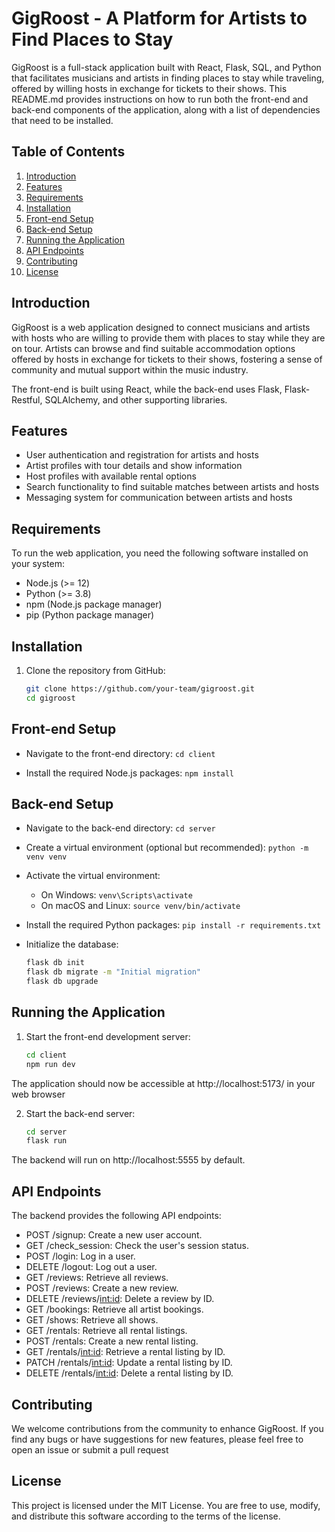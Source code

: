# GigRoost - A Platform for Artists to Find Places to Stay

GigRoost is a full-stack application built with React, Flask, SQL, and Python that facilitates musicians and artists in finding places to stay while traveling, offered by willing hosts in exchange for tickets to their shows. This README.md provides instructions on how to run both the front-end and back-end components of the application, along with a list of dependencies that need to be installed.

## Table of Contents 
1.  [Introduction](#introduction)
2.  [Features](#features)
3.  [Requirements](#requirements)
4.  [Installation](#installation)
5.  [Front-end Setup](#front-end-setup)
6.  [Back-end Setup](#back-end-setup)
7.  [Running the Application](#running-the-application)
8.  [API Endpoints](#api-endpoints)
9.  [Contributing](#contributing)
10. [License](#license)


## Introduction

GigRoost is a web application designed to connect musicians and artists with hosts who are willing to provide them with places to stay while they are on tour. Artists can browse and find suitable accommodation options offered by hosts in exchange for tickets to their shows, fostering a sense of community and mutual support within the music industry.

The front-end is built using React, while the back-end uses Flask, Flask-Restful, SQLAlchemy, and other supporting libraries.

## Features

* User authentication and registration for artists and hosts
* Artist profiles with tour details and show information
* Host profiles with available rental options
* Search functionality to find suitable matches between artists and hosts
* Messaging system for communication between artists and hosts

## Requirements

To run the web application, you need the following software installed on your system:

- Node.js (>= 12)
- Python (>= 3.8)
- npm (Node.js package manager)
- pip (Python package manager)

## Installation

1. Clone the repository from GitHub:
   ```bash
   git clone https://github.com/your-team/gigroost.git
   cd gigroost

## Front-end Setup

+ Navigate to the front-end directory: `cd client`

+ Install the required Node.js packages: `npm install`

## Back-end Setup

+ Navigate to the back-end directory: `cd server`

+ Create a virtual environment (optional but recommended): `python -m venv venv`

+ Activate the virtual environment:
  - On Windows: `venv\Scripts\activate`
  - On macOS and Linux: `source venv/bin/activate`

+ Install the required Python packages: `pip install -r requirements.txt`

+ Initialize the database:
  ```bash
  flask db init
  flask db migrate -m "Initial migration"
  flask db upgrade

## Running the Application

1. Start the front-end development server:
   ```bash
   cd client
   npm run dev

The application should now be accessible at http://localhost:5173/ in your web browser 
  
2. Start the back-end server:
   ```bash
   cd server
   flask run

The backend will run on http://localhost:5555 by default.

## API Endpoints

The backend provides the following API endpoints:

- POST /signup: Create a new user account.
- GET /check_session: Check the user's session status.
- POST /login: Log in a user.
- DELETE /logout: Log out a user.
- GET /reviews: Retrieve all reviews.
- POST /reviews: Create a new review.
- DELETE /reviews/<int:id>: Delete a review by ID.
- GET /bookings: Retrieve all artist bookings.
- GET /shows: Retrieve all shows.
- GET /rentals: Retrieve all rental listings.
- POST /rentals: Create a new rental listing.
- GET /rentals/<int:id>: Retrieve a rental listing by ID.
- PATCH /rentals/<int:id>: Update a rental listing by ID.
- DELETE /rentals/<int:id>: Delete a rental listing by ID.

## Contributing

We welcome contributions from the community to enhance GigRoost. If you find any bugs or have suggestions for new features, please feel free to open an issue or submit a pull request

## License

This project is licensed under the MIT License. You are free to use, modify, and distribute this software according to the terms of the license.
